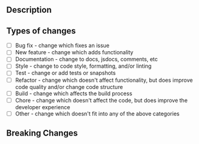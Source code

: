 ## Description

## Types of changes
- [ ] Bug fix - change which fixes an issue
- [ ] New feature - change which adds functionality
- [ ] Documentation - change to docs, jsdocs, comments, etc
- [ ] Style - change to code style, formatting, and/or linting
- [ ] Test - change or add tests or snapshots
- [ ] Refactor - change which doesn't affect functionality, but does improve code quality and/or change code structure
- [ ] Build - change which affects the build process
- [ ] Chore - change which doesn't affect the code, but does improve the developer experience
- [ ] Other - change which doesn't fit into any of the above categories

## Breaking Changes
